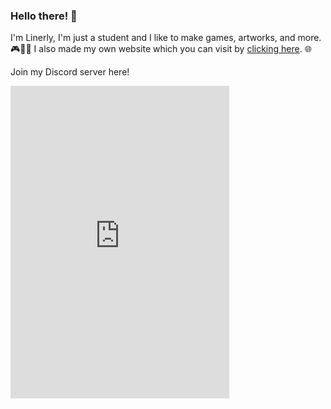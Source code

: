 ### Hello there! 👋

I'm Linerly, I'm just a student and I like to make games, artworks, and more. 🎮🎨✨
I also made my own website which you can visit by [clicking here](https://linerly.github.io/). 🌐

Join my Discord server here!
<iframe src="https://discord.com/widget?id=527504269583187972&theme=dark" width="350" height="500" allowtransparency="true" frameborder="0" sandbox="allow-popups allow-popups-to-escape-sandbox allow-same-origin allow-scripts"></iframe>
